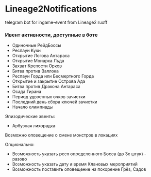 # Lineage2Notifications
telegram bot for ingame-event from Lineage2 ruoff


### Ивент активности, доступные в боте
- Одиночные РейдБоссы
- Респаун Куки
- Открытие Логова Антараса
- Открытие Монарха Льда
- Захват Крепости Орков
- Битва против Валлока
- Респаун Горда или Бесмертного Горда
- Открытие и закрытие Острова Ада
- Битва против Дракона Антараса
- Осада Гирана
- Период удвоенных очков зачистки
- Последний день сбора ключей зачистки
- Начало олимпиады

Эпизодические эвенты:
- Арбузная лихорадка

Возможно оповещение о смене монстров в локациях  


Опционально:
- Возможность указать респ определенного Босса (до 3х штук) - разово
- Возможность указать дату и время Клановых мероприятий
- Возможность поставить оповещение на покорение Грёз, Садов
